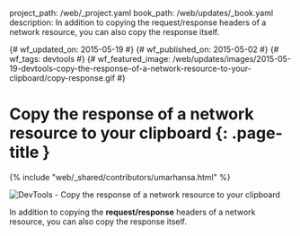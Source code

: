 project_path: /web/_project.yaml book_path: /web/updates/_book.yaml description: In addition to copying the request/response headers of a network resource, you can also copy the response itself.﻿

{# wf_updated_on: 2015-05-19 #} {# wf_published_on: 2015-05-02 #} {# wf_tags: devtools #} {# wf_featured_image: /web/updates/images/2015-05-19-devtools-copy-the-response-of-a-network-resource-to-your-clipboard/copy-response.gif #}

# Copy the response of a network resource to your clipboard {: .page-title }

{% include "web/_shared/contributors/umarhansa.html" %}

<img src="/web/updates/images/2015-05-19-devtools-copy-the-response-of-a-network-resource-to-your-clipboard/copy-response.gif" alt="DevTools - Copy the response of a network resource to your clipboard" />

In addition to copying the **request/response** headers of a network resource, you can also copy the response itself.﻿